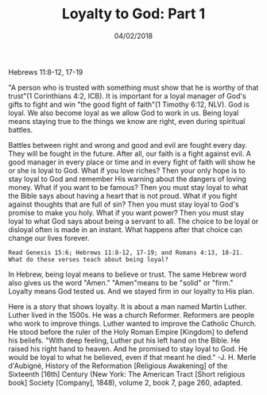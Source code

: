 ﻿---
title:  "Loyalty to God: Part 1"
date:   04/02/2018
---

Hebrews 11:8-12, 17-19

"A person who is trusted with something must show that he is worthy of that trust"(1 Corinthians 4:2, ICB). It is important for a loyal manager of God's gifts to fight and win "the good fight of faith"(1 Timothy 6:12, NLV). God is loyal. We also become loyal as we allow God to work in us. Being loyal means staying true to the things we know are right, even during spiritual battles. 

Battles between right and wrong and good and evil are fought every day. They will be fought in the future. After all, our faith is a fight against evil. A good manager in every place or time and in every fight of faith will show he or she is loyal to God. What if you love riches? Then your only hope is to stay loyal to God and remember His warning about the dangers of loving money. What if you want to be famous? Then you must stay loyal to what the Bible says about having a heart that is not proud. What if you fight against thoughts that are full of sin? Then you must stay loyal to God's promise to make you holy. What if you want power? Then you must stay loyal to what God says about being a servant to all. The choice to be loyal or disloyal often is made in an instant. What happens after that choice can change our lives forever. 

`Read Genesis 15:6; Hebrews 11:8-12, 17-19; and Romans 4:13, 18-21. What do these verses teach about being loyal?`

In Hebrew, being loyal means to believe or trust. The same Hebrew word also gives us the word "Amen." "Amen"means to be "solid" or "firm." Loyalty means God tested us. And we stayed firm in our loyalty to His plan. 

Here is a story that shows loyalty. It is about a man named Martin Luther. Luther lived in the 1500s. He was a church Reformer. Reformers are people who work to improve things. Luther wanted to improve the Catholic Church. He stood before the ruler of the Holy Roman Empire [Kingdom] to defend his beliefs. "With deep feeling, Luther put his left hand on the Bible. He raised his right hand to heaven. And he promised to stay loyal to God. He would be loyal to what he believed, even if that meant he died." -J. H. Merle d'Aubigné, History of the Reformation [Religious Awakening] of the Sixteenth [16th] Century (New York: The American Tract [Short religious book] Society [Company], 1848), volume 2, book 7, page 260, adapted.  